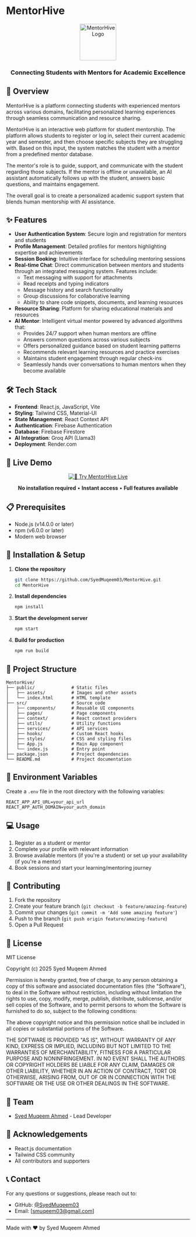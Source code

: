 # MentorHive

<div align="center">
  <img src="public/mentoring-icon.svg" alt="MentorHive Logo" width="100" height="100">
  <h3>Connecting Students with Mentors for Academic Excellence</h3>
</div>

## 🚀 Overview

MentorHive is a platform connecting students with experienced mentors across various domains, facilitating personalized learning experiences through seamless communication and resource sharing.

MentorHive is an interactive web platform for student mentorship. The platform allows students to register or log in, select their current academic year and semester, and then choose specific subjects they are struggling with. Based on this input, the system matches the student with a mentor from a predefined mentor database.

The mentor's role is to guide, support, and communicate with the student regarding those subjects. If the mentor is offline or unavailable, an AI assistant automatically follows up with the student, answers basic questions, and maintains engagement.

The overall goal is to create a personalized academic support system that blends human mentorship with AI assistance.

## ✨ Features

- **User Authentication System**: Secure login and registration for mentors and students
- **Profile Management**: Detailed profiles for mentors highlighting expertise and achievements
- **Session Booking**: Intuitive interface for scheduling mentoring sessions
- **Real-time Chat**: Direct communication between mentors and students through an integrated messaging system. Features include:
  - Text messaging with support for attachments
  - Read receipts and typing indicators
  - Message history and search functionality
  - Group discussions for collaborative learning
  - Ability to share code snippets, documents, and learning resources
- **Resource Sharing**: Platform for sharing educational materials and resources
- **AI Mentor**: Intelligent virtual mentor powered by advanced algorithms that:
  - Provides 24/7 support when human mentors are offline
  - Answers common questions across various subjects
  - Offers personalized guidance based on student learning patterns
  - Recommends relevant learning resources and practice exercises
  - Maintains student engagement through regular check-ins
  - Seamlessly hands over conversations to human mentors when they become available

## 🛠️ Tech Stack

- **Frontend**: React.js, JavaScript, Vite
- **Styling**: Tailwind CSS, Material-UI
- **State Management**: React Context API
- **Authentication**: Firebase Authentication
- **Database**: Firebase Firestore
- **AI Integration**: Groq API (Llama3)
- **Deployment**: Render.com

## 🌟 Live Demo

<div align="center">
  
[![🚀 Try MentorHive Live](https://img.shields.io/badge/🚀_Try_MentorHive_Live-Click_Here-4F46E5?style=for-the-badge&labelColor=2563EB&color=7C3AED&logoColor=white)](https://aimentorhive.netlify.app/)

**No installation required** • **Instant access** • **Full features available**

</div>

## 📋 Prerequisites

- Node.js (v14.0.0 or later)
- npm (v6.0.0 or later)
- Modern web browser

## 🔧 Installation & Setup

1. **Clone the repository**
   ```bash
   git clone https://github.com/SyedMuqeem03/MentorHive.git
   cd MentorHive
   ```

2. **Install dependencies**
   ```bash
   npm install
   ```

3. **Start the development server**
   ```bash
   npm start
   ```

4. **Build for production**
   ```bash
   npm run build
   ```

## 📁 Project Structure

```
MentorHive/
├── public/              # Static files
│   ├── assets/          # Images and other assets
│   └── index.html       # HTML template
├── src/                 # Source code
│   ├── components/      # Reusable UI components
│   ├── pages/           # Page components
│   ├── context/         # React context providers
│   ├── utils/           # Utility functions
│   ├── services/        # API services
│   ├── hooks/           # Custom React hooks
│   ├── styles/          # CSS and styling files
│   ├── App.js           # Main App component
│   └── index.js         # Entry point
├── package.json         # Project dependencies
└── README.md            # Project documentation
```

## 🔐 Environment Variables

Create a `.env` file in the root directory with the following variables:
```
REACT_APP_API_URL=your_api_url
REACT_APP_AUTH_DOMAIN=your_auth_domain
```

## 💻 Usage

1. Register as a student or mentor
2. Complete your profile with relevant information
3. Browse available mentors (if you're a student) or set up your availability (if you're a mentor)
4. Book sessions and start your learning/mentoring journey

## 🤝 Contributing

1. Fork the repository
2. Create your feature branch (`git checkout -b feature/amazing-feature`)
3. Commit your changes (`git commit -m 'Add some amazing feature'`)
4. Push to the branch (`git push origin feature/amazing-feature`)
5. Open a Pull Request

## 📜 License

MIT License

Copyright (c) 2025 Syed Muqeem Ahmed

Permission is hereby granted, free of charge, to any person obtaining a copy
of this software and associated documentation files (the "Software"), to deal
in the Software without restriction, including without limitation the rights
to use, copy, modify, merge, publish, distribute, sublicense, and/or sell
copies of the Software, and to permit persons to whom the Software is
furnished to do so, subject to the following conditions:

The above copyright notice and this permission notice shall be included in all
copies or substantial portions of the Software.

THE SOFTWARE IS PROVIDED "AS IS", WITHOUT WARRANTY OF ANY KIND, EXPRESS OR
IMPLIED, INCLUDING BUT NOT LIMITED TO THE WARRANTIES OF MERCHANTABILITY,
FITNESS FOR A PARTICULAR PURPOSE AND NONINFRINGEMENT. IN NO EVENT SHALL THE
AUTHORS OR COPYRIGHT HOLDERS BE LIABLE FOR ANY CLAIM, DAMAGES OR OTHER
LIABILITY, WHETHER IN AN ACTION OF CONTRACT, TORT OR OTHERWISE, ARISING FROM,
OUT OF OR IN CONNECTION WITH THE SOFTWARE OR THE USE OR OTHER DEALINGS IN THE
SOFTWARE.

## 👥 Team

- [Syed Muqeem Ahmed](https://github.com/SyedMuqeem03) - Lead Developer

## 🙏 Acknowledgements

- React.js documentation
- Tailwind CSS community
- All contributors and supporters

## 📞 Contact

For any questions or suggestions, please reach out to:
- GitHub: [@SyedMuqeem03](https://github.com/SyedMuqeem03)
- Email: [smuqeem03@gmail.com]

---

Made with ❤️ by Syed Muqeem Ahmed